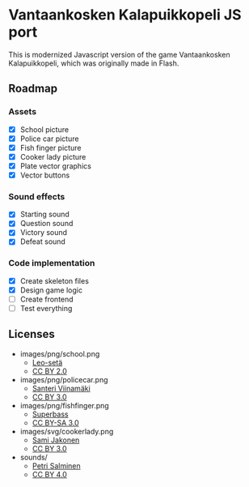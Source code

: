 # Vantaankosken Kalapuikkopeli JS port
This is modernized Javascript version of the game Vantaankosken Kalapuikkopeli, which was originally made in Flash.

## Roadmap
### Assets
- [x] School picture
- [x] Police car picture
- [x] Fish finger picture
- [x] Cooker lady picture
- [x] Plate vector graphics
- [x] Vector buttons

### Sound effects
- [x] Starting sound
- [x] Question sound
- [x] Victory sound
- [x] Defeat sound

### Code implementation
- [x] Create skeleton files
- [x] Design game logic
- [ ] Create frontend
- [ ] Test everything

## Licenses

- images/png/school.png
  - [Leo-setä](https://www.flickr.com/photos/uncle-leo/)
  - [CC BY 2.0](https://creativecommons.org/licenses/by/2.0/)
- images/png/policecar.png
  - [Santeri Viinamäki](https://fi.wikipedia.org/wiki/Tiedosto:Poliisiauto_liikenteess%C3%A4.JPG)
  - [CC BY 3.0](https://creativecommons.org/licenses/by/3.0/)
- images/png/fishfinger.png
  - [Superbass](https://commons.wikimedia.org/wiki/File:Fishfinger1.jpg)
  - [CC BY-SA 3.0](https://creativecommons.org/licenses/by-sa/3.0/deed.en)
- images/svg/cookerlady.png
  - [Sami Jakonen](https://jaks.fi/)
  - [CC BY 3.0](https://creativecommons.org/licenses/by/3.0/)
- sounds/
  - [Petri Salminen](https://salminen.dev/)
  - [CC BY 4.0](https://creativecommons.org/licenses/by/3.0/)
